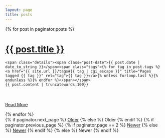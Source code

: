 ```yaml
---
layout: page
title: posts
---
```


<div class="posts">
  {% for post in paginator.posts %}
  <div class="post">
    <h1 class="post-title">
      <a href="{{ post.url }}">
        {{ post.title }}
      </a>
    </h1>


    <span class="details"><span class="post-date">{{ post.date | date_to_string }}</span><span class="tags">{% for tag in post.tags %}<a href="{{ site.url }}/tags#{{ tag | cgi_escape }}" title="Pages tagged {{ tag }}" rel="tag">{{ tag }}</a>{% unless forloop.last %}{% endunless %}{% endfor %}</span></span>
    {{ post.content | truncatewords:100}}

<br><br>
    <a href="{{ site.baseurl }}{{ post.url }}" class="read-more">Read More</a>
  </div>
  {% endfor %}
</div>

<div class="pagination">
  {% if paginator.next_page %}
    <a class="pagination-item older" href="{{ site.baseurl }}page{{paginator.next_page}}">Older</a>
  {% else %}
    <span class="pagination-item older">Older</span>
  {% endif %}
  {% if paginator.previous_page %}
    {% if paginator.page == 2 %}
      <a class="pagination-item newer" href="{{ site.baseurl }}">Newer</a>
    {% else %}
      <a class="pagination-item newer" href="{{ site.baseurl }}page{{paginator.previous_page}}">Newer</a>
    {% endif %}
  {% else %}
    <span class="pagination-item newer">Newer</span>
  {% endif %}
</div>